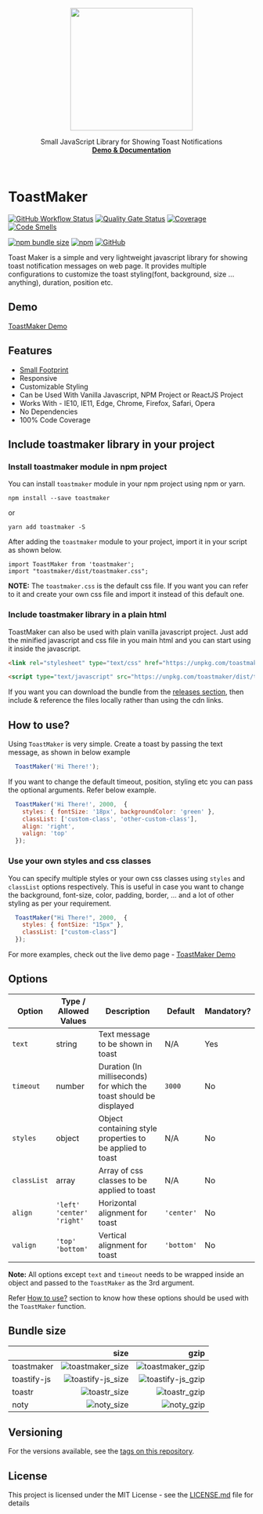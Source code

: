 <p align="center">
  <a href="https://vivekweb2013.github.io/toastmaker/">
    <img src="https://raw.githubusercontent.com/vivekweb2013/toastmaker/master/docs/favicon.svg" width="250">
  </a>

  <p align="center">
    Small JavaScript Library for Showing Toast Notifications
    <br>
    <a href="https://vivekweb2013.github.io/toastmaker/"><strong>Demo & Documentation</strong></a>
  </p>
</p>

<br>

# ToastMaker

[![GitHub Workflow Status](https://img.shields.io/github/workflow/status/vivekweb2013/toastmaker/npm-build?color=forestgreen)](https://github.com/vivekweb2013/toastmaker/actions?query=workflow%3Anpm-build)
[![Quality Gate Status](https://sonarcloud.io/api/project_badges/measure?project=vivekweb2013_toastmaker&metric=alert_status)](https://sonarcloud.io/dashboard?id=vivekweb2013_toastmaker)
[![Coverage](https://sonarcloud.io/api/project_badges/measure?project=vivekweb2013_toastmaker&metric=coverage)](https://sonarcloud.io/dashboard?id=vivekweb2013_toastmaker)
[![Code Smells](https://sonarcloud.io/api/project_badges/measure?project=vivekweb2013_toastmaker&metric=code_smells)](https://sonarcloud.io/dashboard?id=vivekweb2013_toastmaker)

[![npm bundle size](https://img.shields.io/bundlephobia/minzip/toastmaker)](https://bundlephobia.com/result?p=toastmaker)
[![npm](https://img.shields.io/npm/v/toastmaker)](https://www.npmjs.com/package/toastmaker)
[![GitHub](https://img.shields.io/github/license/vivekweb2013/toastmaker?color=blue)](LICENSE)

Toast Maker is a simple and very lightweight javascript library for showing toast notification messages on web page. It provides multiple configurations to customize the toast styling(font, background, size ... anything), duration, position etc.

## Demo

[ToastMaker Demo](https://vivekweb2013.github.io/toastmaker/)

## Features

* [Small Footprint](#bundle-size)
* Responsive
* Customizable Styling
* Can be Used With Vanilla Javascript, NPM Project or ReactJS Project
* Works With - IE10, IE11, Edge, Chrome, Firefox, Safari, Opera
* No Dependencies
* 100% Code Coverage

## Include toastmaker library in your project

### Install toastmaker module in npm project
You can install `toastmaker` module in your npm project using npm or yarn.

```
npm install --save toastmaker
```

or

```
yarn add toastmaker -S
```

After adding the `toastmaker` module to your project, import it in your script as shown below.
```
import ToastMaker from 'toastmaker';
import "toastmaker/dist/toastmaker.css";
```

**NOTE:** The `toastmaker.css` is the default css file. If you want you can refer to it and create your own css file and import it instead of this default one.

### Include toastmaker library in a plain html
ToastMaker can also be used with plain vanilla javascript project. Just add the minified javascript and css file in you main html and you can start using it inside the javascript.

```html
<link rel="stylesheet" type="text/css" href="https://unpkg.com/toastmaker/dist/toastmaker.min.css">

<script type="text/javascript" src="https://unpkg.com/toastmaker/dist/toastmaker.min.js"></script>
```
If you want you can download the bundle from the [releases section](https://github.com/vivekweb2013/toastmaker/releases/latest), then include & reference the files locally rather than using the cdn links.

## How to use?
Using `ToastMaker` is very simple. Create a toast by passing the text message, as shown in below example

```javascript
  ToastMaker('Hi There!');
```

If you want to change the default timeout, position, styling etc you can pass the optional arguments. Refer below example.

```javascript
  ToastMaker('Hi There!', 2000,  {
    styles: { fontSize: '18px', backgroundColor: 'green' },
    classList: ['custom-class', 'other-custom-class'],
    align: 'right',
    valign: 'top'
  });
```

### Use your own styles and css classes

You can specify multiple styles or your own css classes using `styles` and `classList` options respectively. This is useful in case you want to change the background, font-size, color, padding, border, ... and a lot of other styling as per your requirement.

```javascript
  ToastMaker("Hi There!", 2000,  {
    styles: { fontSize: "15px" },
    classList: ["custom-class"]
  });
```

For more examples, check out the live demo page - [ToastMaker Demo](https://vivekweb2013.github.io/toastmaker/)

## Options

| Option | Type / Allowed Values | Description | Default | Mandatory?
|-----------------|-----------------|------------------|-----------------|-----------------|
| `text` | string | Text message to be shown in toast | N/A | Yes |
| `timeout` | number | Duration (In milliseconds) for which the toast should be displayed | `3000` | No |
| `styles` | object | Object containing style properties to be applied to toast | N/A | No |
| `classList` | array | Array of css classes to be applied to toast | N/A | No |
| `align` | `'left'` <BR /> `'center'` <BR /> `'right'` | Horizontal alignment for toast | `'center'` | No |
| `valign` | `'top'` <BR /> `'bottom'` | Vertical alignment for toast | `'bottom'` | No |

**Note:** All options except `text` and `timeout` needs to be wrapped inside an object and passed to the `ToastMaker` as the 3rd argument. 

Refer [How to use?](#how-to-use) section to know how these options should be used with the `ToastMaker` function.


## Bundle size

|              |                size |                gzip |
| :----------- | ------------------: | ------------------: |
| toastmaker   |  ![toastmaker_size] |  ![toastmaker_gzip] |
| toastify-js  | ![toastify-js_size] | ![toastify-js_gzip] |
| toastr       |      ![toastr_size] |      ![toastr_gzip] |
| noty         |        ![noty_size] |        ![noty_gzip] |

[toastmaker_size]: https://img.shields.io/bundlephobia/min/toastmaker
[toastmaker_gzip]: https://img.shields.io/bundlephobia/minzip/toastmaker
[toastify-js_size]: https://img.shields.io/bundlephobia/min/toastify-js
[toastify-js_gzip]: https://img.shields.io/bundlephobia/minzip/toastify-js
[toastr_size]: https://img.shields.io/bundlephobia/min/toastr
[toastr_gzip]: https://img.shields.io/bundlephobia/minzip/toastr
[noty_size]: https://img.shields.io/bundlephobia/min/noty
[noty_gzip]: https://img.shields.io/bundlephobia/minzip/noty

## Versioning

For the versions available, see the [tags on this repository](https://github.com/vivekweb2013/toastmaker/tags). 

## License

This project is licensed under the MIT License - see the [LICENSE.md](LICENSE.md) file for details

